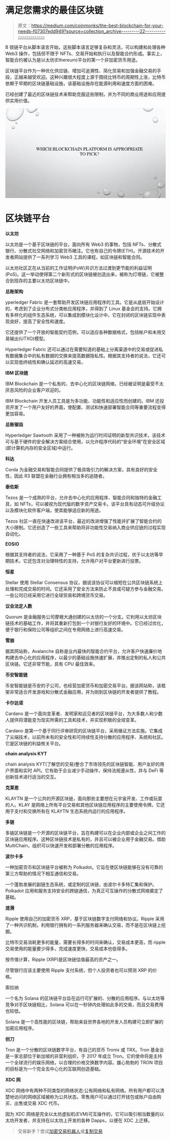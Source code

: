 # 满足您需求的最佳区块链

> 原文：<https://medium.com/coinmonks/the-best-blockchain-for-your-needs-f07307edd949?source=collection_archive---------22----------------------->

B 锁链平台从脚本语言开始，这些脚本语言足够复杂和灵活，可以构建和处理各种 Web3 操作，包括但不限于 NFTs、交易开始和执行以及智能合约形成。事实上，智能合约被认为是以太坊(Ethereum)平台的第一个非加密货币用途。

区块链平台作为一种优化供应链、增加可追溯性、简化贸易和加强金融交易的手段，正越来越受欢迎。这种兴趣很大程度上源于围绕比特币的周期性上涨，比特币依赖于早期的区块链基础设施，该基础设施存在能源利用和速度方面的困难。

已经创建了最近的区块链技术来帮助克服这些限制，并为不同的商业用途和应用提供实用价值。

![](img/2b91c37d0aa8d7d16d0b675179a477c9.png)

# **区块链平台**

**以太坊**

以太坊是一个基于区块链的平台，面向所有 Web3 的事物，包括 NFTs、分散式银行、分散式社交网络和加密货币赌注。它也有自己的令牌(ETH)。开源技术的开发者网站提供了一系列学习 Web3 工具的课程，如区块链和智能合同。

以太坊社区正在从当前的工作证明(PoW)共识方法过渡到更节能的利益证明(PoS)。这一举动使得第二个新形式的区块链被创造出来，被称为灯塔链，它被整合到现存的主要以太坊区块链中。

**总账架构**

yperledger Fabric 是一套帮助开发区块链应用程序的工具。它是从底层开始设计的，考虑到了企业分布式分类帐应用程序，并得到了 Linux 基金会的支持。它拥有多样化的组件生态系统，可以集成到模块化设计中。它在封闭的区块链实现中表现良好，提高了安全性和速度。

它还提供了一个开放的智能契约范例，可以适应各种数据格式，包括帐户和未用交易输出(UTXO)模型。

Hyperledger Fabric 还可以通过在需要知道的基础上分离渠道中的交易或促进私有数据集合中的私有数据的交换来提高数据隐私性。根据其支持者的说法，它还可以实现低终结性和确认延迟的高速交易。

**IBM 区块链**

IBM Blockchain 是一个私有的、去中心化的区块链网络，已经被证明是最受不太厌恶风险的企业客户欢迎的。

IBM Blockchain 开发人员工具是为多功能、功能性和适应性而创建的。IBM 还投资开发了一个用户友好的界面，使配置、测试和快速部署智能合同等重要流程变得更加容易。

**总账锯齿**

Hyperledger Sawtooth 采用了一种被称为运行时间证明的新型共识技术，该技术可与基于硬件的安全解决方案结合使用，以允许程序代码的“安全环境”在安全区域(即计算机内存的安全区域)中运行。

**科达**

Corda 为金融交易和智能合同提供了极具吸引力的解决方案，具有良好的安全性，因此 R3 联盟在金融行业拥有相当多的追随者。

**泰佐斯**

Tezos 是一个成熟的平台，允许去中心化的应用程序、智能合同和独特的金融工具，如 NFTs，可以被视为现代版的数字资产交易卡。该平台具有动态可升级协议以及模块化软件客户端，使其能够适应新的用途。

Tezos 社区一直在快速改进该平台，最近的改进增强了性能并扩展了智能合约的大小限制。它还创造了一些工具来帮助将非功能性交易纳入商业供应链的过程实现自动化。

**EOSIO**

根据其支持者的说法，它采用了一种基于 PoS 的复杂共识过程，优于以太坊等早期技术。它还包含对治理特性的支持，允许用户对平台更新进行投票。

**恒星**

Stellar 使用 Stellar Consensus 协议，据说该协议可以缩短在公共区块链系统上处理和完成交易的时间。它还采用了安全方法来防止不良或可疑方参与金融交易。一些公司已经采用它进行全球贸易和跨境货币交易。

**议会法定人数**

Quorum 是金融服务公司摩根大通创建的以太坊的一个分支。它利用以太坊区块链技术的基础工作，并将其重新打包到一个对银行友好的环境中。它已经过优化，便于银行和保险公司等组织之间在专用网络上进行高速交易。

**雪崩**

据其网站称，Avalanche 自称是业内最快的智能合约平台，允许客户快速廉价地构建去中心化的应用程序，以最少的基础设施快速扩展，并推出定制的私人和公共区块链。它还非常节能，具有 CPU 最佳效率。

**币安智能链**

币安智能链是币安的子公司，也经营加密货币和加密交易平台。据该网站称，该框架非常适合开发游戏和分散式金融应用，并为刚到区块链的开发者提供了教程。

**卡尔达诺**

Cardano 是一个面向变革者、发明家和远见者的区块链平台，为大多数人和少数人提供将潜能变为现实所需的工具和技术，并实现积极的全球变革。

Cardano 是第一个基于同行评审研究的区块链平台，采用循证方法实施。它集成了尖端技术，以前所未有的安全性和可持续性支持分散的应用程序、系统和社区。它是区块链的利益攸关平台。

**chain analysis KYT**

chain analysis KYT(了解您的交易)整合了市场领先的区块链智能、用户友好的用户界面和实时 API。它有助于企业减少手动操作，保持法规遵从性，并与 DeFi 等创新技术进行适当的交互。

**克莱恩**

KLAYTN 是一个公共的开源区块链，面向那些主要想在元宇宙开发、工作或玩耍的人。KLAY 是网络上所有平台交易和其他区块链应用程序的主要使用令牌。它还用于支付和交换所有在 KLAYTN 生态系统内运行的应用程序。

**多链**

多链区块链是一个开源的区块链平台，旨在构建可以在企业内部或企业之间工作的区块链应用程序。这种区块链技术是私有的，并且可以被企业用于金融交易。借助 MultiChain，组织可以快速开发和部署分散的应用程序。

**波尔卡多**

一种加密货币和区块链平台被称为 Polkadot。它旨在使区块链能够在没有可靠的第三方帮助的情况下相互通信和交易。

一个蓬勃发展的副链生态系统，或定制的区块链，由波尔卡多特汇集和保护。Polkadot 应用和服务支持安全的跨链通信，为真正可互操作的分散式网络奠定了基础。

**涟漪**

Ripple 使用自己的加密货币 XRP，基于区块链数字支付网络和协议。Ripple 采用了一种共识机制，利用银行拥有的一系列服务器来确认交易，而不是在区块链上挖掘。

比特币交易消耗更多的能量，需要长得多的时间来确认，交易成本更高，而 ripple 交易使用的能量要少得多，完成速度更快，交易成本也低得多。

按市值计算，Ripple (XRP)是区块链估值最高的资产之一。

尽管银行应该主要使用 Ripple 支付系统，但个人投资者也可以预测 XRP 的价格。

索拉纳

一个名为 Solana 的区块链平台旨在运行可扩展的、分散的应用程序。与以太坊等竞争对手区块链相比，Solana 可以在一秒钟内处理如此多的交易，而且交易费用也较低。

Solana 是一个高性能的区块链，帮助来自世界各地的开发人员构建可立即扩展的加密应用程序。

**创刀**

Tron 是一个分散的区块链数字平台，有自己的货币 Tronix 或 TRX。Tron 基金会是一家总部位于新加坡的非营利组织，于 2017 年成立 Tron。它的使命将是主持一个全球流行的娱乐网络，以合理的价格交换数字内容。雄心勃勃的 TRON 项目的目标是为一个完全去中心化的互联网创造基础。

**XDC 网**

XDC 网络中有两种不同类型的网络状态:公有网络和私有网络。所有用户都可以清楚地访问的网络区域被称为公共状态。零售用户可以通过打开钱包或账户自由购买、出售或交易 XDC 代币。

因为 XDC 网络是完全以太坊虚拟机(EVM)可互操作的，它可以吸引相当数量的以太坊开发者，并支持在以太坊上开发的各种 Dapps，以便在 XDC 上迁移。

> 交易新手？尝试[加密交易机器人](/coinmonks/crypto-trading-bot-c2ffce8acb2a)或[复制交易](/coinmonks/top-10-crypto-copy-trading-platforms-for-beginners-d0c37c7d698c)